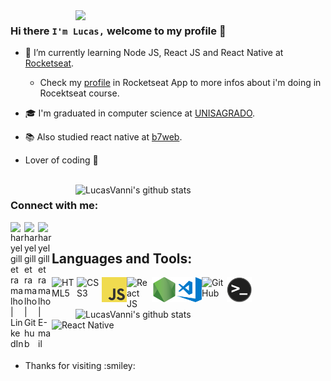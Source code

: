 <img align="right" width="400" src="https://www.cerebro.fit/uploads/thumbnails/course_thumbnails/course_thumbnail_default_70.jpg" />


### Hi there `I'm Lucas,` welcome to my profile 👋

- :rocket: I’m currently learning Node JS, React JS and React Native at [Rocketseat](https://rocketseat.com.br).
    - Check my [profile](https://app.rocketseat.com.br/me/lucas-vanni) in Rocketseat App to more infos about i'm doing in Rocektseat course. 
- :mortar_board: I'm graduated in computer science at [UNISAGRADO](https://unisagrado.edu.br).
- :books: Also studied react native at [b7web](https://b7web.com.br).

- Lover of coding :exploding_head:

<br />

<img align="right" width="400" src="https://github-readme-stats.vercel.app/api/top-langs/?username=LucasVanni&layout=compact&theme=algolia" alt="LucasVanni's github stats" />

### Connect with me: 
[<img align="left" alt="haryel gillet ramalho | LinkedIn" width="22px" src="https://cdn.jsdelivr.net/npm/simple-icons@v3/icons/linkedin.svg" />][linkedin]
[<img align="left" alt="haryel gillet ramalho | Github" width="22px" src="https://cdn.jsdelivr.net/npm/simple-icons@3.4.0/icons/github.svg" />][github]
[<img align="left" alt="haryel gillet ramalho | E-mail" width="22px" src="https://cdn.jsdelivr.net/npm/simple-icons@3.4.0/icons/microsoftoutlook.svg" />][outlook]

<br />


## Languages and Tools:


<div>
  <a href="https://developer.mozilla.org/pt-BR/docs/Web/HTML/HTML5"> 
    <img align="left" alt="HTML5" width="40px" src="https://bognarjunior.files.wordpress.com/2014/12/1417589451_html-256.png?w=256" /> 
  </a>
  <a href="https://www.w3.org/Style/CSS/Overview.en.html">
    <img align="left" alt="CSS3" width="40px" src="https://i0.wp.com/www.tutorialwebdesign.com.br/wp-content/uploads/2015/07/css3.jpg?fit=250%2C237" />
  </a>
  <a href="https://developer.mozilla.org/pt-BR/docs/Web/JavaScript">
    <img align="left" alt="JavaScript" width="40px" src="https://raw.githubusercontent.com/github/explore/80688e429a7d4ef2fca1e82350fe8e3517d3494d/topics/javascript/javascript.png" />
  </a>
  <a href="https://pt-br.reactjs.org">
    <img align="left" alt="React JS" width="40px" src="https://raw.githubusercontent.com/jalbertsr/logo-badge-images/master/img/react_logo.png" />
  </a>
  <a href="https://nodejs.org/en/">
    <img align="left" alt="Node.js" width="40px" src="https://raw.githubusercontent.com/github/explore/80688e429a7d4ef2fca1e82350fe8e3517d3494d/topics/nodejs/nodejs.png" />
  </a>
  <a href="https://code.visualstudio.com">
    <img align="left" alt="Visual Studio Code" width="40px" src="https://raw.githubusercontent.com/github/explore/80688e429a7d4ef2fca1e82350fe8e3517d3494d/topics/visual-studio-code/visual-studio-code.png" />
  </a>
  <a href="https://git-scm.com">
    <img align="left" alt="GitHub" width="40px" src="https://git-scm.com/images/logos/downloads/Git-Icon-1788C.png" />
  </a>
  <a src="https://ohmyz.sh">
     <img align="left" alt="Bash" width="40px" src="https://raw.githubusercontent.com/github/explore/80688e429a7d4ef2fca1e82350fe8e3517d3494d/topics/terminal/terminal.png" />
  </a>
<div/>
    
 <div>
     <img align="right" width="400" src="https://github-readme-stats.vercel.app/api?username=LucasVanni&show_icons=true&theme=algolia&count_private=true" alt="LucasVanni's github stats" />
 </div>
 
  <a href="https://reactnative.dev">
        <img align="left" alt="React Native" width="150px" src="https://pajaaleksic.com/wp-content/uploads/2019/07/react-native-workshop.jpg" />
    </a>
 
 <br/><br/>  
 <br/><br/>
 <br/><br/>  

<div align="center" >
   <ul align="left">
     <li align="left">Thanks for visiting :smiley:</li>
   </ul>
</div>
 
[linkedin]: https://www.linkedin.com/in/lucas-vanni-a66181145
[github]: https://github.com/LucasVanni
[outlook]: mailto:lucas.vanni@hotmail.com
